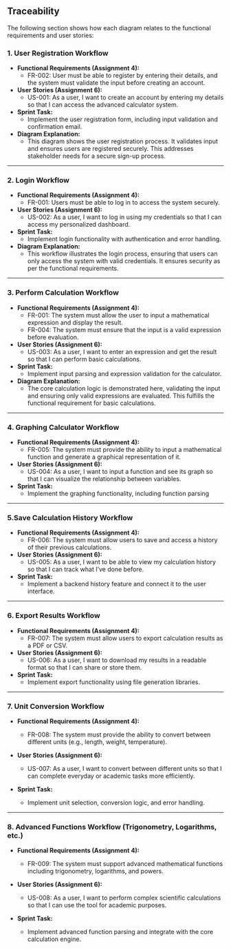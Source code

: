 
## Traceability

The following section shows how each diagram relates to the functional requirements and user stories:

### 1. **User Registration Workflow**
- **Functional Requirements (Assignment 4):**
  - FR-002: User must be able to register by entering their details, and the system must validate the input before creating an account.
- **User Stories (Assignment 6):**
  - US-001: As a user, I want to create an account by entering my details so that I can access the advanced calculator system.
- **Sprint Task:**
  - Implement the user registration form, including input validation and confirmation email.
- **Diagram Explanation:**
  - This diagram shows the user registration process. It validates input and ensures users are registered securely. This addresses stakeholder needs for a secure sign-up process.

---

### 2. **Login Workflow**
- **Functional Requirements (Assignment 4):**
  - FR-001: Users must be able to log in to access the system securely.
- **User Stories (Assignment 6):**
  - US-002: As a user, I want to log in using my credentials so that I can access my personalized dashboard.
- **Sprint Task:**
  - Implement login functionality with authentication and error handling.
- **Diagram Explanation:**
  - This workflow illustrates the login process, ensuring that users can only access the system with valid credentials. It ensures security as per the functional requirements.

---

### 3. **Perform Calculation Workflow**
- **Functional Requirements (Assignment 4):**
  - FR-001: The system must allow the user to input a mathematical expression and display the result.
  - FR-004: The system must ensure that the input is a valid expression before evaluation.
- **User Stories (Assignment 6):**
  - US-003: As a user, I want to enter an expression and get the result so that I can perform basic calculations.
- **Sprint Task:**
  - Implement input parsing and expression validation for the calculator.
- **Diagram Explanation:**
  - The core calculation logic is demonstrated here, validating the input and ensuring only valid expressions are evaluated. This fulfills the functional requirement for basic calculations.

---

### 4. **Graphing Calculator Workflow**
- **Functional Requirements (Assignment 4):**
  - FR-005: The system must provide the ability to input a mathematical function and generate a graphical representation of it.
- **User Stories (Assignment 6):**
  - US-004: As a user, I want to input a function and see its graph so that I can visualize the relationship between variables.
- **Sprint Task:**
  - Implement the graphing functionality, including function parsing
---
### 5.Save Calculation History Workflow
- **Functional Requirements (Assignment 4):**
    - FR-006: The system must allow users to save and access a history of their previous calculations.
- **User Stories (Assignment 6):**
    -  US-005: As a user, I want to be able to view my calculation history so that I can track what I’ve done before.
- **Sprint Task:**
    - Implement a backend history feature and connect it to the user interface.
---
### 6. Export Results Workflow
- **Functional Requirements (Assignment 4):**
    - FR-007: The system must allow users to export calculation results as a PDF or CSV.
- **User Stories (Assignment 6):**
    -  US-006: As a user, I want to download my results in a readable format so that I can share or store them.
 - **Sprint Task:**
     - Implement export functionality using file generation libraries.
---
### 7. Unit Conversion Workflow

  - **Functional Requirements (Assignment 4):**
    - FR-008: The system must provide the ability to convert between different units (e.g., length, weight, temperature).

 - **User Stories (Assignment 6):**
     - US-007: As a user, I want to convert between different units so that I can complete everyday or academic tasks more efficiently.

  - **Sprint Task:**
    -  Implement unit selection, conversion logic, and error handling.
---
### 8. Advanced Functions Workflow (Trigonometry, Logarithms, etc.)

  - **Functional Requirements (Assignment 4):**
    - FR-009: The system must support advanced mathematical functions including trigonometry, logarithms, and powers.

 - **User Stories (Assignment 6):**
   -  US-008: As a user, I want to perform complex scientific calculations so that I can use the tool for academic purposes.

 - **Sprint Task:**
   - Implement advanced function parsing and integrate with the core calculation engine.

